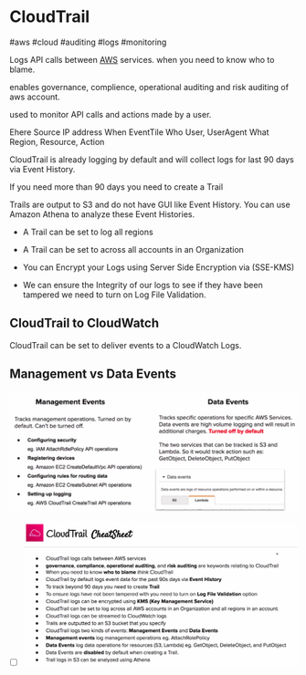 # CloudTrail
#aws #cloud #auditing #logs #monitoring 

Logs API calls between [AWS](-=%20AWS%20=-/AWS.md) services. when you need to know who to blame.

enables governance, complience, operational auditing and risk auditing of aws account.


used to monitor API calls and actions made by a user.

Ehere Source IP address
When EventTile
Who User, UserAgent
What Region, Resource, Action


CloudTrail is already logging by default and will collect logs for last 90 days via Event History.

If you need more than 90 days you need to create a Trail

Trails are output to S3 and do not have GUI like Event History. You can use Amazon Athena to analyze these Event Histories. 


- A Trail can be set to log all regions

- A Trail can be set to across all accounts in an Organization

- You can Encrypt your Logs using Server Side Encryption via (SSE-KMS)

- We can ensure the Integrity of our logs to see if they have been tampered we need to turn on Log File Validation.

## CloudTrail to CloudWatch

CloudTrail can be set to deliver events to a CloudWatch Logs.


## Management vs Data Events

![Pasted image 20220724020553](-=%20AWS%20=-/--%20Monitoring%20--/Pasted%20image%2020220724020553.png)


- [ ] ![Pasted image 20220724020844](-=%20AWS%20=-/--%20Monitoring%20--/Pasted%20image%2020220724020844.png)